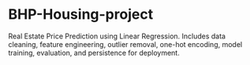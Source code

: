 # BHP-Housing-project
Real Estate Price Prediction using Linear Regression. Includes data cleaning, feature engineering, outlier removal, one-hot encoding, model training, evaluation, and persistence for deployment.
